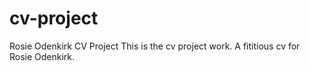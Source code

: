 # cv-project
Rosie Odenkirk CV Project
This is the cv project work. A fititious cv for Rosie Odenkirk.
